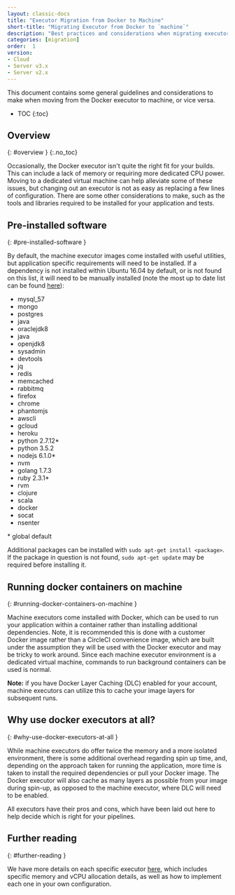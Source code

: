 ```yaml
---
layout: classic-docs
title: "Executor Migration from Docker to Machine"
short-title: "Migrating Executor from Docker to `machine`"
description: "Best practices and considerations when migrating executor"
categories: [migration]
order:  1
version:
- Cloud
- Server v3.x
- Server v2.x
---
```


This document contains some general guidelines and considerations to
make when moving from the Docker executor to machine, or vice versa.

* TOC
{:toc}

## Overview
{: #overview }
{:.no_toc}

Occasionally, the Docker executor isn't quite the right fit for your
builds. This can include a lack of memory or requiring more dedicated
CPU power. Moving to a dedicated virtual machine can help alleviate some
of these issues, but changing out an executor is not as easy as
replacing a few lines of configuration. There are some other
considerations to make, such as the tools and libraries required to be
installed for your application and tests.

## Pre-installed software
{: #pre-installed-software }

By default, the machine executor images come installed with useful
utilities, but application specific requirements will need to be
installed. If a dependency is not installed within Ubuntu 16.04 by
default, or is not found on this list, it will need to be manually
installed (note the most up to date list can be found
[here](https://raw.githubusercontent.com/circleci/image-builder/picard-vm-image/provision.sh)):

-   mysql\_57
-   mongo
-   postgres
-   java
-   oraclejdk8
-   java
-   openjdk8
-   sysadmin
-   devtools
-   jq
-   redis
-   memcached
-   rabbitmq
-   firefox
-   chrome
-   phantomjs
-   awscli
-   gcloud
-   heroku
-   python 2.7.12\*
-   python 3.5.2
-   nodejs 6.1.0\*
-   nvm
-   golang 1.7.3
-   ruby 2.3.1\*
-   rvm
-   clojure
-   scala
-   docker
-   socat
-   nsenter

\* global default

Additional packages can be installed with
`sudo apt-get install <package>`. If the package in question is not
found, `sudo apt-get update` may be required before installing it.

## Running docker containers on machine
{: #running-docker-containers-on-machine }

Machine executors come installed with Docker, which can be used
to run your application within a container rather than installing
additional dependencies. Note, it is recommended this is done with a
customer Docker image rather than a CircleCI convenience image, which
are built under the assumption they will be used with the Docker
executor and may be tricky to work around. Since each machine executor
environment is a dedicated virtual machine, commands to run background
containers can be used is normal.

**Note:** if you have Docker Layer Caching (DLC) enabled for your
account, machine executors can utilize this to cache your image layers
for subsequent runs.

## Why use docker executors at all?
{: #why-use-docker-executors-at-all }

While machine executors do offer twice the memory and a more isolated
environment, there is some additional overhead regarding spin up time,
and, depending on the approach taken for running the application, more
time is taken to install the required dependencies or pull your Docker
image. The Docker executor will also cache as many layers as possible
from your image during spin-up, as opposed to the machine executor,
where DLC will need to be enabled.

All executors have their pros and cons, which have been laid out here to
help decide which is right for your pipelines.

## Further reading
{: #further-reading }

We have more details on each specific executor
[here](https://circleci.com/docs/2.0/executor-types/), which includes
specific memory and vCPU allocation details, as well as how to implement
each one in your own configuration.

